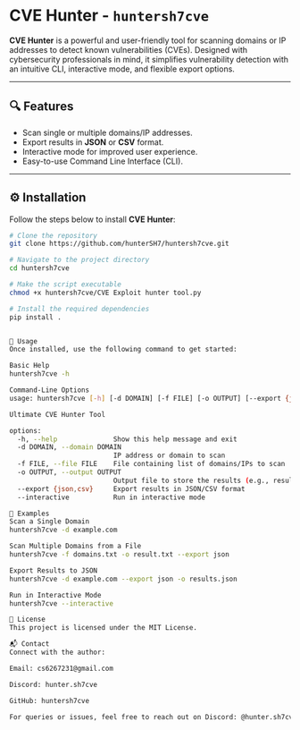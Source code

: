 # CVE Hunter - `huntersh7cve`

**CVE Hunter** is a powerful and user-friendly tool for scanning domains or IP addresses to detect known vulnerabilities (CVEs). Designed with cybersecurity professionals in mind, it simplifies vulnerability detection with an intuitive CLI, interactive mode, and flexible export options.

---

## 🔍 Features

- Scan single or multiple domains/IP addresses.
- Export results in **JSON** or **CSV** format.
- Interactive mode for improved user experience.
- Easy-to-use Command Line Interface (CLI).

---

## ⚙️ Installation

Follow the steps below to install **CVE Hunter**:

```bash
# Clone the repository
git clone https://github.com/hunterSH7/huntersh7cve.git

# Navigate to the project directory
cd huntersh7cve

# Make the script executable
chmod +x huntersh7cve/CVE Exploit hunter tool.py

# Install the required dependencies
pip install .


🚀 Usage
Once installed, use the following command to get started:

Basic Help
huntersh7cve -h

Command-Line Options
usage: huntersh7cve [-h] [-d DOMAIN] [-f FILE] [-o OUTPUT] [--export {json,csv}] [--interactive]

Ultimate CVE Hunter Tool

options:
  -h, --help              Show this help message and exit
  -d DOMAIN, --domain DOMAIN
                          IP address or domain to scan
  -f FILE, --file FILE    File containing list of domains/IPs to scan
  -o OUTPUT, --output OUTPUT
                          Output file to store the results (e.g., result.txt)
  --export {json,csv}     Export results in JSON/CSV format
  --interactive           Run in interactive mode

📌 Examples
Scan a Single Domain
huntersh7cve -d example.com

Scan Multiple Domains from a File
huntersh7cve -f domains.txt -o result.txt --export json

Export Results to JSON
huntersh7cve -d example.com --export json -o results.json

Run in Interactive Mode
huntersh7cve --interactive

📄 License
This project is licensed under the MIT License.

📬 Contact
Connect with the author:

Email: cs6267231@gmail.com

Discord: hunter.sh7cve

GitHub: huntersh7cve

For queries or issues, feel free to reach out on Discord: @hunter.sh7cve





